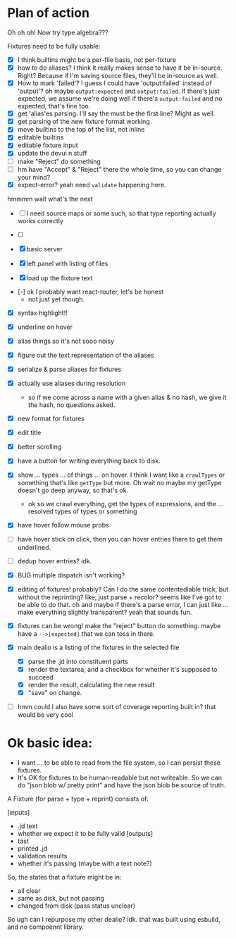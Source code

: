 
# Plan of action

Oh oh oh! Now try type algebra???

Fixtures need to be fully usable:
- [x] I think builtins might be a per-file basis, not per-fixture
- [x] how to do aliases? I think it really makes sense to have it be in-source. Right?
	Because if I'm saving source files, they'll be in-source as well.
- [x] How to mark 'failed'? I guess I could have 'output:failed' instead of 'output'?
	oh maybe `output:expected` and `output:failed`. if there's just expected, we assume we're doing well
	if there's `output:failed` and no expected, that's fine too.
- [x] get 'alias'es parsing. I'll say the must be the first line? Might as well.
- [x] get parsing of the new fixture format working
- [x] move builtins to the top of the list, not inline
- [x] editable builtins
- [x] editable fixture input
- [x] update the devui n stuff
- [ ] make "Reject" do something
- [ ] hm have "Accept" & "Reject" there the whole time, so you can change your mind?
- [x] expect-error? yeah need `validate` happening here.

hmmmm wait what's the next

- [ ] I need source maps or some such, so that type reporting actually works correctly
- [ ] 



- [x] basic server
- [x] left panel with listing of files
- [x] load up the fixture text
- [-] ok I probably want react-router, let's be honest
	- not just yet though.
- [x] syntax highlight!!
- [x] underline on hover
- [x] alias things so it's not sooo noisy
- [x] figure out the text representation of the aliases
- [x] serialize & parse aliases for fixtures
- [x] actually use aliases during resolution
	- so if we come across a name with a given alias & no hash, we give it the hash, no questions asked.
- [x] new format for fixtures
- [x] edit title
- [x] better scrolling

- [x] have a button for writing everything back to disk.

- [x] show ... types ... of things ... on hover. I think I want like a `crawlTypes` or something that's like `getType` but more. Oh wait no maybe my getType doesn't go deep anyway, so that's ok.
	- ok so we crawl everything, get the types of expressions, and the ... resolved types of types or something
- [x] have hover follow mouse probs
- [ ] have hover stick on click, then you can hover entries there to get them underlined.
- [ ] dedup hover entries? idk.

- [x] BUG multiple dispatch isn't working?

- [x] editing of fixtures! probably? Can I do the same contentediable trick, but without the reprinting?
	like, just parse + recolor?
	seems like I've got to be able to do that.
	oh and maybe if there's a parse error, I can just like ... make everything slightly transparent?
	yeah that sounds fun.
- [x] fixtures can be wrong! make the "reject" button do something.
	maybe have a `-->[expected]` that we can toss in there.

- [x] main dealio is a listing of the fixtures in the selected file
	- [x] parse the .jd into constituent parts
	- [x] render the textarea, and a checkbox for whether it's supposed to succeed
	- [x] render the result, calculating the new result
	- [x] "save" on change.
- [ ] hmm could I also have some sort of coverage reporting built in? that would be very cool



# Ok basic idea:
- I want ... to be able to read from the file system, so I can persist these fixtures.
- It's OK for fixtures to be human-readable but not writeable. So we can do "json blob w/ pretty print" and have the json blob be source of truth.

A Fixture (for parse + type + reprint) consists of:

[inputs]
- .jd text
- whether we expect it to be fully valid
[outputs]
- tast
- printed .jd
- validation results
- whether it's passing (maybe with a text note?)

So, the states that a fixture might be in:
- all clear
- same as disk, but not passing
- changed from disk (pass status unclear)

So
ugh can I repurpose my other dealio? idk. that was built using esbuild, and no compoennt library.

